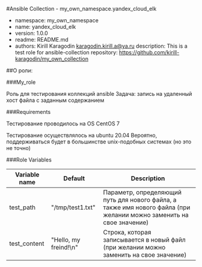 #Ansible Collection - my_own_namespace.yandex_cloud_elk

* namespace: my_own_namespace
* name: yandex_cloud_elk
* version: 1.0.0
* readme: README.md 
* authors: Kirill Karagodin karagodin.kirill.a@ya.ru
    description: This is a test role for ansible-collection
    repository: https://github.com/kirill-karagodin/my_own_collection

##О роли:

###My_role

Роль для тестирования коллекций ansible
Задача: запись на удаленный хост файла с заданным содержанием

###Requirements

Тестирование проводилось на OS CentOS 7

Тестирование осуществлялось на ubuntu 20.04 
Вероятно, поддерживаться будет в большинстве unix-подобных системах (но это не точно)

###Role Variables

| Variable name | Default | Description                                                                                                          |
|-----------------------|---------|----------------------------------------------------------------------------------------------------------------------|
| test_path | "/tmp/test1.txt" | Параметр, определяющий путь для нового файла, а также имя нового файла (при желании можно заменить на свое значение) |
| test_content | "Hello, my freind!\n" | Строка, которая записывается в новый файл (при желании можно заменить на свое значение)                                                                           |